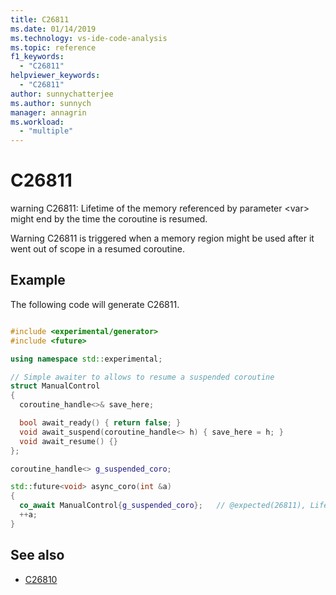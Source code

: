 ```yaml
---
title: C26811
ms.date: 01/14/2019
ms.technology: vs-ide-code-analysis
ms.topic: reference
f1_keywords:
  - "C26811"
helpviewer_keywords:
  - "C26811"
author: sunnychatterjee
ms.author: sunnych
manager: annagrin
ms.workload:
  - "multiple"
---
```

# C26811
warning C26811: Lifetime of the memory referenced by parameter \<var> might end by the time the coroutine is resumed.

Warning C26811 is triggered when a memory region might be used after it went out of scope in a resumed coroutine.

## Example
 The following code will generate C26811.

```cpp

#include <experimental/generator>
#include <future>

using namespace std::experimental;

// Simple awaiter to allows to resume a suspended coroutine
struct ManualControl
{
  coroutine_handle<>& save_here;

  bool await_ready() { return false; }
  void await_suspend(coroutine_handle<> h) { save_here = h; }
  void await_resume() {}
};

coroutine_handle<> g_suspended_coro;

std::future<void> async_coro(int &a)
{
  co_await ManualControl{g_suspended_coro};   // @expected(26811), Lifetime of 'a' might end by the time this coroutine is resumed.
  ++a;
}
```

## See also

- [C26810](../code-quality/c26810.md)
